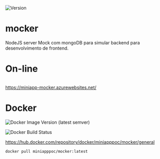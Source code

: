 <p aling="center">

![Version](https://img.shields.io/badge/mocker-0.0.1-blue)

</p>

# mocker

NodeJS server Mock com mongoDB para simular backend para desenvolvimento de frontend.


# On-line

<img src="https://img.shields.io/website?url=https%3A%2F%2Fminiapp-mocker.azurewebsites.net%2F" alt="" />


https://miniapp-mocker.azurewebsites.net/

# Docker

![Docker Image Version (latest semver)](https://img.shields.io/docker/v/miniapppoc/mocker)

![Docker Build Status](https://img.shields.io/docker/build/miniapppoc/mocker)


https://hub.docker.com/repository/docker/miniapppoc/mocker/general

```shell
docker pull miniapppoc/mocker:latest
```
